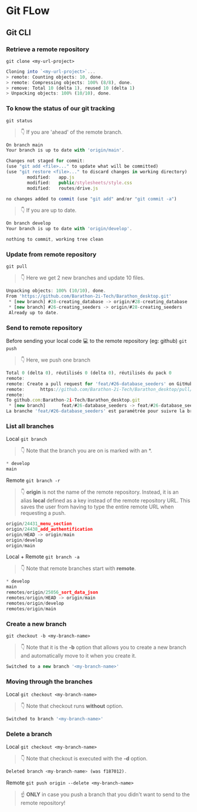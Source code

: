 # Git FLow

## Git CLI

### Retrieve a remote repository

`git clone <my-url-project>`

```js
Cloning into `<my-url-project>`...
> remote: Counting objects: 10, done.
> remote: Compressing objects: 100% (8/8), done.
> remove: Total 10 (delta 1), reused 10 (delta 1)
> Unpacking objects: 100% (10/10), done.
```

### To know the status of our git tracking

`git status`

> 👇 If you are 'ahead' of the remote branch.

```js
On branch main
Your branch is up to date with 'origin/main'.

Changes not staged for commit:
(use "git add <file>..." to update what will be committed)
(use "git restore <file>..." to discard changes in working directory)
        modified:   app.js
        modified:   public/stylesheets/style.css
        modified:   routes/drive.js

no changes added to commit (use "git add" and/or "git commit -a")
```

> 👇 If you are up to date.

```js
On branch develop
Your branch is up to date with 'origin/develop'.

nothing to commit, working tree clean
```

### Update from remote repository

`git pull`

> 👇 Here we get 2 new branches and update 10 files.

```js
Unpacking objects: 100% (10/10), done.
From 'https://github.com/Barathon-2i-Tech/Barathon_desktop.git'
 * [new branch] #28-creating_database -> origin/#28-creating_database
 * [new branch] #26-creating_seeders -> origin/#28-creating_seeders
 Already up to date.
```

### Send to remote repository

Before sending your local code 💻 to the remote repository (eg: github)
`git push`

> 👇 Here, we push one branch

```js
Total 0 (delta 0), réutilisés 0 (delta 0), réutilisés du pack 0
remote:
remote: Create a pull request for 'feat/#26-database_seeders' on GitHub by visiting:
remote:      https://github.com/Barathon-2i-Tech/Barathon_desktop/pull/new/feat/%2326-database_seeders
remote:
To github.com:Barathon-2i-Tech/Barathon_desktop.git
 * [new branch]      feat/#26-database_seeders -> feat/#26-database_seeders
La branche 'feat/#26-database_seeders' est paramétrée pour suivre la branche distante 'feat/#26-database_seeders' depuis 'origin'.
```

### List all branches

Local
`git branch`

> 👇 Note that the branch you are on is marked with an \*.

```js
* develop
main
```

Remote
`git branch -r`

> 👇 **origin** is not the name of the remote repository. Instead, it is an alias **local** defined as a key instead of the remote repository URL.
> This saves the user from having to type the entire remote URL when requesting a push.

```js
origin/24431_menu_section
origin/24438_add_authentification
origin/HEAD -> origin/main
origin/develop
origin/main
```

Local + Remote
`git branch -a`

> 👇 Note that remote branches start with **remote**.

```js
* develop
main
remotes/origin/25056_sort_data_json
remotes/origin/HEAD -> origin/main
remotes/origin/develop
remotes/origin/main
```

### Create a new branch

`git checkout -b <my-branch-name>`

> 👇 Note that it is the **-b** option that allows you to create a new branch and automatically move to it when you create it.

```js
Switched to a new branch '<my-branch-name>'
```

### Moving through the branches

Local
`git checkout <my-branch-name>`

> 👇 Note that checkout runs **without** option.

```js
Switched to branch '<my-branch-name>'
```

### Delete a branch

Local
`git checkout <my-branch-name>`

> 👇 Note that checkout is executed with the **-d** option.

```js
Deleted branch <my-branch-name> (was f187012).
```

Remote
`git push origin --delete <my-branch-name>`

> ☝️ **ONLY** in case you push a branch that you didn't want to send to the remote repository!
